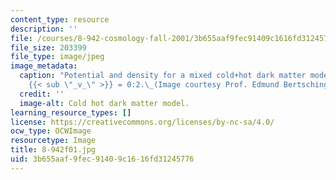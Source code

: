 ```yaml
---
content_type: resource
description: ''
file: /courses/8-942-cosmology-fall-2001/3b655aaf9fec91409c1616fd31245776_8-942f01.jpg
file_size: 203399
file_type: image/jpeg
image_metadata:
  caption: "Potential and density for a mixed cold+hot dark matter model with \u03A9\
    {{< sub \"_v_\" >}} = 0:2.\_(Image courtesy Prof. Edmund Bertschinger.)"
  credit: ''
  image-alt: Cold hot dark matter model.
learning_resource_types: []
license: https://creativecommons.org/licenses/by-nc-sa/4.0/
ocw_type: OCWImage
resourcetype: Image
title: 8-942f01.jpg
uid: 3b655aaf-9fec-9140-9c16-16fd31245776
---
```

